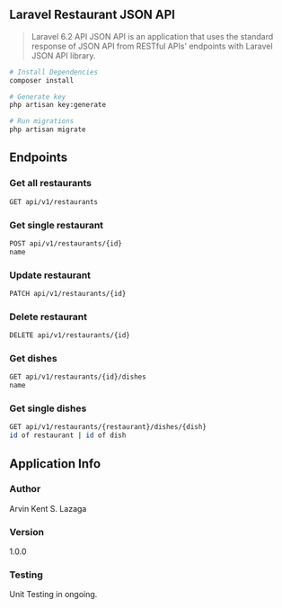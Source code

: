 ## Laravel Restaurant JSON API
> Laravel 6.2 API JSON API is an application that uses the standard response of JSON API from RESTful APIs' endpoints with Laravel JSON API library.

``` bash
# Install Dependencies
composer install

# Generate key
php artisan key:generate

# Run migrations
php artisan migrate
```

## Endpoints

### Get all restaurants  
``` bash
GET api/v1/restaurants
```

### Get single restaurant
``` bash
POST api/v1/restaurants/{id}
name
```

### Update restaurant
``` bash
PATCH api/v1/restaurants/{id}
```

### Delete restaurant
``` bash
DELETE api/v1/restaurants/{id}
```

### Get dishes
``` bash
GET api/v1/restaurants/{id}/dishes
name
```

### Get single dishes
``` bash
GET api/v1/restaurants/{restaurant}/dishes/{dish}
id of restaurant | id of dish
```

## Application Info

### Author

Arvin Kent S. Lazaga

### Version
1.0.0

### Testing
Unit Testing in ongoing.
